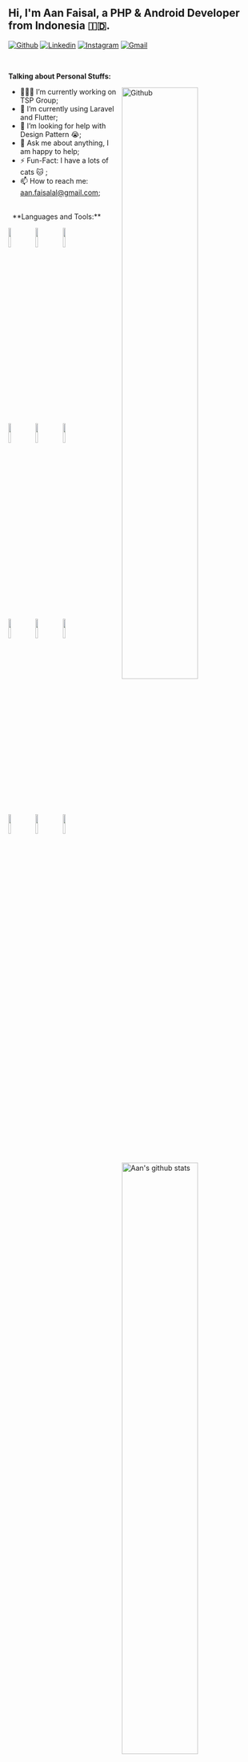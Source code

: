 
<!-- Your title -->
## Hi, I'm Aan Faisal, a PHP & Android Developer from Indonesia :indonesia:.

<!-- Your badges
You can use the website to generate badges: https://shields.io/
-->

[![Github](https://img.shields.io/badge/-Github-000?style=flat&logo=Github&logoColor=white)](https://github.com/aanfaisal)
[![Linkedin](https://img.shields.io/badge/-LinkedIn-blue?style=flat&logo=Linkedin&logoColor=white)](https://www.linkedin.com/in/aanfaisalal/)
[![Instagram](https://img.shields.io/badge/-Instagram-c13584?style=flat&labelColor=c13584&logo=instagram&logoColor=white)](https://www.instagram.com/aanfaisal.al/)
[![Gmail](https://img.shields.io/badge/-Gmail-c14438?style=flat&logo=Gmail&logoColor=white)](mailto:aan.faisalal@gmail.com)

&nbsp;

<!-- Talking about you -->
**Talking about Personal Stuffs:**

<!-- Any image aligned to the right. Beware the width -->
<img width="55%" align="right" alt="Github" src="https://raw.githubusercontent.com/onimur/.github/master/.resources/git-header.svg" />

- 👨🏽‍💻 I’m currently working on TSP Group;
- 🌱 I’m currently using Laravel and Flutter; 
- 🤔 I’m looking for help with Design Pattern 😭;
- 💬 Ask me about anything, I am happy to help;
- ⚡️ Fun-Fact: I have a lots of cats :cat: ;
- 📫 How to reach me: aan.faisalal@gmail.com;
 
<br>
&nbsp;
**Languages and Tools:** 

<p>
  <a href="https://github.com/aanfaisal">
    <img width="55%" align="right" alt="Aan's github stats" src="https://github-readme-stats.vercel.app/api?username=aanfaisal&show_icons=true&hide_border=true" />
  </a>
  
  <code><img width="10%" src="https://www.vectorlogo.zone/logos/php/php-ar21.svg"></code>
  <code><img width="10%" src="https://www.vectorlogo.zone/logos/laravel/laravel-ar21.svg"></code>
  <code><img width="10%" src="https://www.vectorlogo.zone/logos/flutterio/flutterio-ar21.svg"></code>
  <br />
  <code><img width="10%" src="https://www.vectorlogo.zone/logos/visualstudio_code/visualstudio_code-ar21.svg"></code>
  <code><img width="10%" src="https://www.vectorlogo.zone/logos/gradle/gradle-ar21.svg"></code>
  <code><img width="10%" src="https://www.vectorlogo.zone/logos/json/json-ar21.svg"></code>
  <br />
  <code><img width="10%" src="https://www.vectorlogo.zone/logos/mysql/mysql-ar21.svg"></code>
  <code><img width="10%" src="https://www.vectorlogo.zone/logos/sqlite/sqlite-ar21.svg"></code>
  <code><img width="10%" src="https://www.vectorlogo.zone/logos/firebase/firebase-ar21.svg"></code>
  <br />
  <code><img width="10%" src="https://www.vectorlogo.zone/logos/git-scm/git-scm-ar21.svg"></code>
  <code><img width="10%" src="https://www.vectorlogo.zone/logos/yaml/yaml-ar21.svg"></code>
  <code><img width="10%" src="https://www.vectorlogo.zone/logos/gnu_bash/gnu_bash-ar21.svg"></code>
</p>
